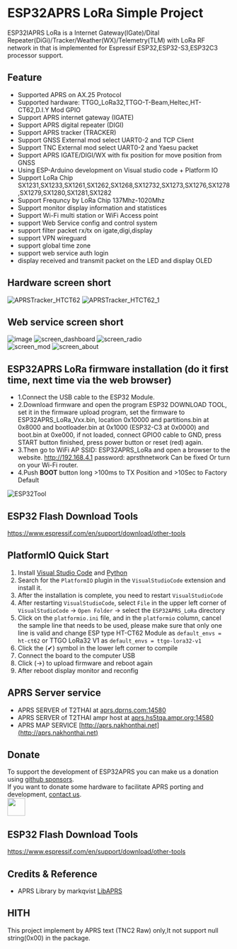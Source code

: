 # ESP32APRS LoRa Simple Project

ESP32IAPRS LoRa is a Internet Gateway(IGate)/Dital Repeater(DiGi)/Tracker/Weather(WX)/Telemetry(TLM) with LoRa RF network in that is implemented for Espressif ESP32,ESP32-S3,ESP32C3 processor support.
 

## Feature
* Supported APRS on AX.25 Protocol
* Supported hardware: TTGO_LoRa32,TTGO-T-Beam,Heltec,HT-CT62,D.I.Y Mod GPIO
* Support APRS internet gateway (IGATE)
* Support APRS digital repeater (DIGI)
* Support APRS tracker (TRACKER)
* Support GNSS External mod select UART0-2 and TCP Client
* Support TNC External mod select UART0-2 and Yaesu packet
* Support APRS IGATE/DIGI/WX with fix position for move position from GNSS
* Using ESP-Arduino development on Visual studio code + Platform IO
* Support LoRa Chip SX1231,SX1233,SX1261,SX1262,SX1268,SX12732,SX1273,SX1276,SX1278,SX1279,SX1280,SX1281,SX1282
* Support Frequncy by LoRa Chip 137Mhz-1020Mhz
* Support monitor display information and statistices
* Support Wi-Fi multi station or WiFi Access point
* support Web Service config and control system
* support filter packet rx/tx on igate,digi,display
* support VPN wireguard
* support global time zone
* support web service auth login
* display received and transmit packet on the LED and display OLED

## Hardware screen short
![APRSTracker_HTCT62](image/ARPSLoRaTracker.jpg) ![APRSTracker_HTCT62_1](image/ARPSLoRaTracker2.jpg) 

## Web service screen short
![image](https://github.com/nakhonthai/ESP32APRS_LoRa/assets/16043758/c1564cf8-eeac-4977-b11f-f5a3658d5f80)
![screen_dashboard](image/ESP32APRS_Screen_Dashboard.png) ![screen_radio](image/ESP32APRS_Screen_Radio.png) \
![screen_mod](image/ESP32APRS_Screen_Mod.png) ![screen_about](image/ESP32APRS_Screen_About.png)

## ESP32APRS LoRa firmware installation (do it first time, next time via the web browser)
- 1.Connect the USB cable to the ESP32 Module.
- 2.Download firmware and open the program ESP32 DOWNLOAD TOOL, set it in the firmware upload program, set the firmware to ESP32APRS_LoRa_Vxx.bin, location 0x10000 and partitions.bin at 0x8000 and bootloader.bin at 0x1000 (ESP32-C3 at 0x0000) and boot.bin at 0xe000, if not loaded, connect GPIO0 cable to GND, press START button finished, press power button or reset (red) again.
- 3.Then go to WiFi AP SSID: ESP32APRS_LoRa and open a browser to the website. http://192.168.4.1 password: aprsthnetwork Can be fixed Or turn on your Wi-Fi router.
- 4.Push **BOOT** button long >100ms to TX Position and >10Sec to Factory Default

![ESP32Tool](image/ESP32Tool.png)

## ESP32 Flash Download Tools
https://www.espressif.com/en/support/download/other-tools


## PlatformIO Quick Start

1. Install [Visual Studio Code](https://code.visualstudio.com/) and [Python](https://www.python.org/)
2. Search for the `PlatformIO` plugin in the `VisualStudioCode` extension and install it.
3. After the installation is complete, you need to restart `VisualStudioCode`
4. After restarting `VisualStudioCode`, select `File` in the upper left corner of `VisualStudioCode` -> `Open Folder` -> select the `ESP32APRS_LoRa` directory
5. Click on the `platformio.ini` file, and in the `platformio` column, cancel the sample line that needs to be used, please make sure that only one line is valid and change ESP type HT-CT62 Module as `default_envs = ht-ct62` or TTGO LoRa32 V1 as `default_envs = ttgo-lora32-v1`
6. Click the (✔) symbol in the lower left corner to compile
7. Connect the board to the computer USB
8. Click (→) to upload firmware and reboot again
9. After reboot display monitor and reconfig

## APRS Server service

- APRS SERVER of T2THAI at [aprs.dprns.com:14580](http://aprs.dprns.com:14501)
- APRS SERVER of T2THAI ampr host at [aprs.hs5tqa.ampr.org:14580](http://aprs.hs5tqa.ampr.org:14501)
- APRS MAP SERVICE [http://aprs.nakhonthai.net](http://aprs.nakhonthai.net)

## Donate

To support the development of ESP32APRS you can make us a donation using [github sponsors](https://github.com/sponsors/nakhonthai). \
If you want to donate some hardware to facilitate APRS porting and development, [contact us](https://www.facebook.com/atten). \
<a href="https://www.paypal.me/hs5tqa"><img src="blue.svg" height="40"></a> 

## ESP32 Flash Download Tools
https://www.espressif.com/en/support/download/other-tools

## Credits & Reference

- APRS Library by markqvist [LibAPRS](https://github.com/markqvist/LibAPRS)

## HITH
This project implement by APRS text (TNC2 Raw) only,It not support null string(0x00) in the package.
